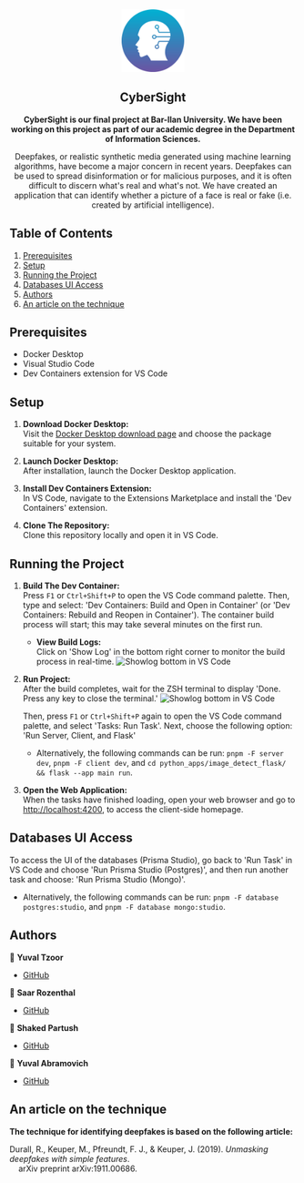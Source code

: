 <section align="center">
<img src="/apps/client/src/favicon.ico" width="110" alt="Cybersight logo"/>

# CyberSight

**CyberSight is our final project at Bar-Ilan University. We have been working on this project as part of our academic degree in the Department of Information Sciences.**

Deepfakes, or realistic synthetic media generated using machine learning algorithms, have become a major concern in recent years. Deepfakes can be used to spread disinformation or for malicious purposes, and it is often difficult to discern what's real and what's not. We have created an application that can identify whether a picture of a face is real or fake (i.e. created by artificial intelligence).

</section>

## Table of Contents

1. [Prerequisites](#prerequisites)
2. [Setup](#setup)
3. [Running the Project](#running-the-project)
4. [Databases UI Access](#databases-ui-access)
5. [Authors](#authors)
6. [An article on the technique](#an-article-on-the-technique)

## Prerequisites

- Docker Desktop
- Visual Studio Code
- Dev Containers extension for VS Code

## Setup

1. **Download Docker Desktop:**  
   Visit the [Docker Desktop download page](https://www.docker.com/products/docker-desktop/#) and choose the package suitable for your system.

2. **Launch Docker Desktop:**  
   After installation, launch the Docker Desktop application.
   
3. **Install Dev Containers Extension:**  
   In VS Code, navigate to the Extensions Marketplace and install the 'Dev Containers' extension.
   
4. **Clone The Repository:**  
   Clone this repository locally and open it in VS Code.



## Running the Project

1. **Build The Dev Container:**  
   Press `F1` or `Ctrl+Shift+P` to open the VS Code command palette. Then, type and select: 'Dev Containers: Build and Open in Container' (or 'Dev Containers: Rebuild and Reopen in Container'). The container build process will start; this may take several minutes on the first run.

   - **View Build Logs:**  
     Click on 'Show Log' in the bottom right corner to monitor the build process in real-time.
     <img src="https://i.ibb.co/Yj87Yn1/showlog-vscode.jpg" width="410" alt="Showlog bottom in VS Code"/>

2. **Run Project:**  
   After the build completes, wait for the ZSH terminal to display 'Done. Press any key to close the terminal.'
   <img src="https://i.ibb.co/3ywxZMN/build-done.jpg" width="750" alt="Showlog bottom in VS Code"/>
   
   Then, press `F1` or `Ctrl+Shift+P` again to open the VS Code command palette, and select 'Tasks: Run Task'. Next, choose the following option: 'Run Server, Client, and Flask'
   - Alternatively, the following commands can be run: `pnpm -F server dev`, `pnpm -F client dev`, and `cd python_apps/image_detect_flask/ && flask --app main run`.

4. **Open the Web Application:**  
   When the tasks have finished loading, open your web browser and go to  [http://localhost:4200](http://localhost:4200), to access the client-side homepage.

## Databases UI Access

To access the UI of the databases (Prisma Studio), go back to 'Run Task' in VS Code and choose 'Run Prisma Studio (Postgres)', and then run another task and choose: 'Run Prisma Studio (Mongo)'.
- Alternatively, the following commands can be run: `pnpm -F database postgres:studio`, and `pnpm -F database mongo:studio`.

## Authors

👤 **Yuval Tzoor**

- [GitHub](https://github.com/YuvalTzoor)

👤 **Saar Rozenthal**

- [GitHub](https://github.com/SaarRoz)

<section>

👤 **Shaked Partush**

- [GitHub](https://github.com/shak4560)

👤 **Yuval Abramovich**

- [GitHub](https://github.com/Yuvalabra)



## An article on the technique

**The technique for identifying deepfakes is based on the following article:**

Durall, R., Keuper, M., Pfreundt, F. J., & Keuper, J. (2019). *Unmasking deepfakes with simple features*. </br>
&nbsp;&nbsp;&nbsp;&nbsp;arXiv preprint arXiv:1911.00686.
